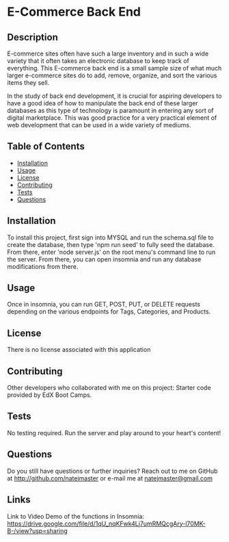 
# E-Commerce Back End
    
## Description
E-commerce sites often have such a large inventory and in such a wide variety that it often takes an electronic database to keep track of everything. This E-commerce back end is a small sample size of what much larger e-commerce sites do to add, remove, organize, and sort the various items they sell.

In the study of back end development, it is crucial for aspiring developers to have a good idea of how to manipulate the back end of these larger databases as this type of technology is paramount in entering any sort of digital marketplace. This was good practice for a very practical element of web development that can be used in a wide variety of mediums.
    
## Table of Contents
- [Installation](#installation)
- [Usage](#usage)
- [License](#license)
- [Contributing](#contributing)
- [Tests](#tests)
- [Questions](#questions)

## Installation
To install this project, first sign into MYSQL and run the schema.sql file to create the database, then type 'npm run seed' to fully seed the database. From there, enter 'node server.js' on the root menu's command line to run the server. From there, you can open insomnia and run any database modifications from there.

## Usage
Once in insomnia, you can run GET, POST, PUT, or DELETE requests depending on the various endpoints for Tags, Categories, and Products.

## License

There is no license associated with this application
    
## Contributing
Other developers who collaborated with me on this project: Starter code provided by EdX Boot Camps.
 
## Tests
No testing required. Run the server and play around to your heart's content!
    
## Questions
Do you still have questions or further inquiries? Reach out to me on GitHub at http://github.com/natejmaster or e-mail me at natejmaster@gmail.com

## Links
Link to Video Demo of the functions in Insomnia: https://drive.google.com/file/d/1qU_nqKFwk4Lj7umRMQcgAry-l70MK-B-/view?usp=sharing